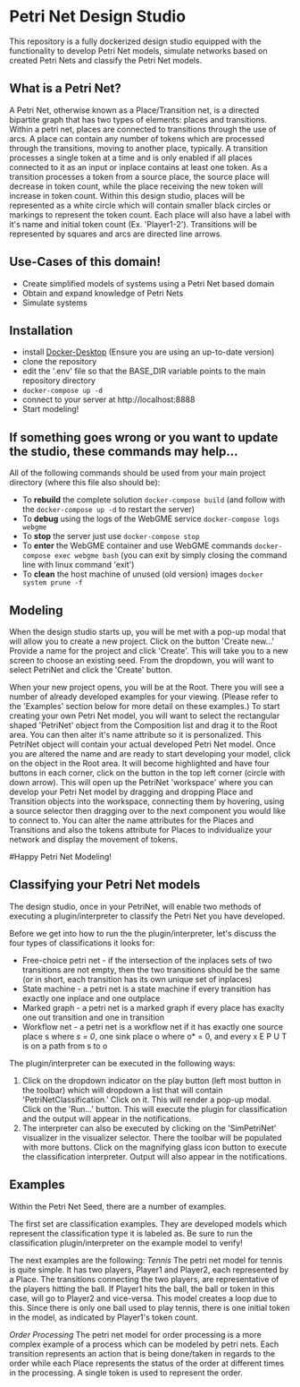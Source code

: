 # Petri Net Design Studio
This repository is a fully dockerized design studio equipped with the functionality to develop Petri Net models, simulate networks based on created Petri Nets and classify the Petri Net models. 

## What is a Petri Net?
A Petri Net, otherwise known as a Place/Transition net, is a directed bipartite graph that has two types of elements: places and transitions. Within a petri net, places are connected to transitions through the use of arcs. A place can contain any number of tokens which are processed through the transitions, moving to another place, typically. A transition processes a single token at a time and is only enabled if all places connected to it as an input or inplace contains at least one token. As a transition processes a token from a source place, the source place will decrease in token count, while the place receiving the new token will increase in token count. Within this design studio, places will be represented as a white circle which will contain smaller black circles or markings to represent the token count. Each place will also have a label with it's name and initial token count (Ex. 'Player1-2'). Transitions will be represented by squares and arcs are directed line arrows. 

## Use-Cases of this domain!
- Create simplified models of systems using a Petri Net based domain
- Obtain and expand knowledge of Petri Nets
- Simulate systems

## Installation
- install [Docker-Desktop](https://www.docker.com/products/docker-desktop) (Ensure you are using an up-to-date version)
- clone the repository
- edit the '.env' file so that the BASE_DIR variable points to the main repository directory
- `docker-compose up -d`
- connect to your server at http://localhost:8888
- Start modeling!

## If something goes wrong or you want to update the studio, these commands may help...
All of the following commands should be used from your main project directory (where this file also should be):
- To **rebuild** the complete solution `docker-compose build` (and follow with the `docker-compose up -d` to restart the server)
- To **debug** using the logs of the WebGME service `docker-compose logs webgme`
- To **stop** the server just use `docker-compose stop`
- To **enter** the WebGME container and use WebGME commands `docker-compose exec webgme bash` (you can exit by simply closing the command line with linux command 'exit') 
- To **clean** the host machine of unused (old version) images `docker system prune -f`

## Modeling
When the design studio starts up, you will be met with a pop-up modal that will allow you to create a new project. Click on the button 'Create new...' Provide a name for the project and click 'Create'. This will take you to a new screen to choose an existing seed. From the dropdown, you will want to select PetriNet and click the 'Create' button. 

When your new project opens, you will be at the Root. There you will see a number of already developed examples for your viewing. (Please refer to the 'Examples' section below for more detail on these examples.) To start creating your own Petri Net model, you will want to select the rectangular shaped 'PetriNet' object from the Composition list and drag it to the Root area. You can then alter it's name attribute so it is personalized. This PetriNet object will contain your actual developed Petri Net model. Once you are altered the name and are ready to start developing your model, click on the object in the Root area. It will become highlighted and have four buttons in each corner, click on the button in the top left corner (circle with down arrow). This will open up the PetriNet 'workspace' where you can develop your Petri Net model by dragging and dropping Place and Transition objects into the workspace, connecting them by hovering, using a source selector then dragging over to the next component you would like to connect to. You can alter the name attributes for the Places and Transitions and also the tokens attribute for Places to individualize your network and display the movement of tokens. 

#Happy Petri Net Modeling!

## Classifying your Petri Net models
The design studio, once in your PetriNet, will enable two methods of executing a plugin/interpreter to classify the Petri Net you have developed. 

Before we get into how to run the the plugin/interpreter, let's discuss the four types of classifications it looks for:
- Free-choice petri net - if the intersection of the inplaces sets of two transitions are not empty, then the two transitions should be the same (or in short, each transition has its own unique set of inplaces)
- State machine - a petri net is a state machine if every transition has exactly one inplace and one outplace
- Marked graph - a petri net is a marked graph if every place has exaclty one out transition and one in transition
- Workflow net - a petri net is a workflow net if it has exactly one source place s where *s = 0*, one sink place o where o* = 0, and every x E P U T is on a path from s to o

The plugin/interpreter can be executed in the following ways:
1. Click on the dropdown indicator on the play button (left most button in the toolbar) which will dropdown a list that will contain 'PetriNetClassification.' Click on it. This will render a pop-up modal. Click on the 'Run...' button. This will execute the plugin for classification and the output will appear in the notifications. 
2. The interpreter can also be executed by clicking on the 'SimPetriNet' visualizer in the visualizer selector. There the toolbar will be populated with more buttons. Click on the magnifying glass icon button to execute the classification interpreter. Output will also appear in the notifications. 

## Examples
Within the Petri Net Seed, there are a number of examples. 

The first set are classification examples. They are developed models which represent the classification type it is labeled as. Be sure to run the classification plugin/interpreter on the example model to verify! 

The next examples are the following:
*Tennis*
The petri net model for tennis is quite simple. It has two players, Player1 and Player2, each represented by a Place. The transitions connecting the two players, are representative of the players hitting the ball. If Player1 hits the ball, the ball or token in this case, will go to Player2 and vice-versa. This model creates a loop due to this. Since there is only one ball used to play tennis, there is one initial token in the model, as indicated by Player1's token count. 

*Order Processing*
The petri net model for order processing is a more complex example of a process which can be modeled by petri nets. Each transition represents an action that is being done/taken in regards to the order while each Place represents the status of the order at different times in the processing. A single token is used to represent the order. 
